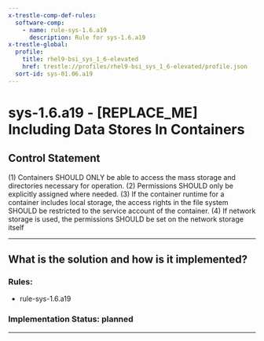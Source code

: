 ```yaml
---
x-trestle-comp-def-rules:
  software-comp:
    - name: rule-sys-1.6.a19
      description: Rule for sys-1.6.a19
x-trestle-global:
  profile:
    title: rhel9-bsi_sys_1_6-elevated
    href: trestle://profiles/rhel9-bsi_sys_1_6-elevated/profile.json
  sort-id: sys-01.06.a19
---
```


# sys-1.6.a19 - \[REPLACE_ME\] Including Data Stores In Containers

## Control Statement

(1) Containers SHOULD ONLY be able to access the mass storage and directories necessary for operation. (2) Permissions SHOULD only be explicitly assigned where needed. (3) If the container runtime for a container includes local storage, the access rights in the file system SHOULD be restricted to the service account of the container. (4) If network storage is used, the permissions SHOULD be set on the network storage itself

______________________________________________________________________

## What is the solution and how is it implemented?

<!-- For implementation status enter one of: implemented, partial, planned, alternative, not-applicable -->

<!-- Note that the list of rules under ### Rules: is read-only and changes will not be captured after assembly to JSON -->

<!-- Add control implementation description here for control: sys-1.6.a19 -->

### Rules:

  - rule-sys-1.6.a19

### Implementation Status: planned

______________________________________________________________________
